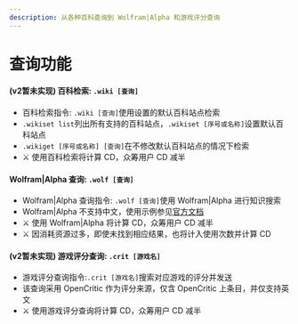 ```yaml
---
description: 从各种百科查询到 Wolfram|Alpha 和游戏评分查询
---
```


# 查询功能

#### \(v2暂未实现\) 百科检索: `.wiki [查询]`

* 百科检索指令: `.wiki [查询]`使用设置的默认百科站点检索
* `.wikiset list`列出所有支持的百科站点，`.wikiset [序号或名称]`设置默认百科站点
* `.wikiget [序号或名称] [查询]`在不修改默认百科站点的情况下检索
* ⚔ 使用百科检索将计算 CD，众筹用户 CD 减半



#### Wolfram\|Alpha 查询: `.wolf [查询]`

* Wolfram\|Alpha 查询指令: `.wolf [查询]`使用 Wolfram\|Alpha 进行知识搜索
* Wolfram\|Alpha 不支持中文，使用示例参见[官方文档](https://www.wolframalpha.com/examples/)
* ⚔ 使用 Wolfram\|Alpha 将计算 CD，众筹用户 CD 减半
* ⚔ 因消耗资源过多，即使未找到相应结果，也将计入使用次数并计算 CD



#### \(v2暂未实现\) 游戏评分查询: `.crit [游戏名]`

* 游戏评分查询指令:`.crit [游戏名]`搜索对应游戏的评分并发送
* 该查询采用 OpenCritic 作为评分来源，仅含 OpenCritic 上条目，并仅支持英文
* ⚔ 使用游戏评分查询将计算 CD，众筹用户 CD 减半

